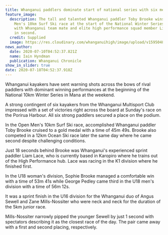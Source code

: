 ```yaml
---
title: Whanganui paddlers dominate start of national series with six medals
feature_image:
  description: The tall and talented Whanganui paddler Toby Brooke wins the Open
    Men's 10km Surf Ski race at the start of the National Winter Series in Mana,
    with Whanganui team mate and elite high performance squad member Liam Lace
    in second.
  credit: Supplied
  image: https://res.cloudinary.com/whanganuihigh/image/upload/v1595048105/News/Toby_Brooke._ex_Chron_10.7.20.jpg
news_author:
  date: 2020-07-10T04:52:37.821Z
  name: Iain Hyndman
  publication: Whanganui Chronicle
show_in_slider: true
date: 2020-07-18T04:52:37.918Z
---
```

Whanganui kayakers have sent warning shots across the bows of rival paddlers with dominant winning performances at the beginning of the National 10km Winter Series in Mana at the weekend.

A strong contingent of six kayakers from the Whanganui Multisport Club impressed with a set of victories right across the board at Sunday's race on the Porirua Harbour. All six strong paddlers secured a place on the podium.

In the Open Men's 10km Surf Ski race, accomplished Whanganui paddler Toby Brooke cruised to a gold medal with a time of 45m 49s. Brooke also competed in a 12km Ocean Ski race later the same day where he came second despite challenging conditions.

Just 18 seconds behind Brooke was Whanganui's experienced sprint paddler Liam Lace, who is currently based in Karopiro where he trains out of the High Performance hub. Lace was racing in the K1 division where he finished first.

In the U18 woman's division, Sophie Brooke managed a comfortable win with a time of 53m 41s while George Pedley came third in the U18 men's division with a time of 56m 12s.

It was a sprint finish in the U16 division for the Whanganui duo of Angus Sewell and Zane Mills-Nossiter who were neck and neck for the duration of the 5km junior race.

Mills-Nossiter narrowly pipped the younger Sewell by just 1 second with spectators describing it as the closest race of the day. The pair came away with a first and second placing, respectively.


